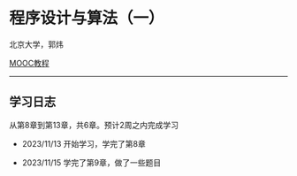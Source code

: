 # 程序设计与算法（一）

北京大学，郭炜

[MOOC教程](https://www.icourse163.org/learn/PKU-1001553023?tid=1470106552#/learn/announce)

-----------------------------------
## 学习日志

从第8章到第13章，共6章。预计2周之内完成学习

- 2023/11/13 开始学习，学完了第8章

- 2023/11/15 学完了第9章，做了一些题目
